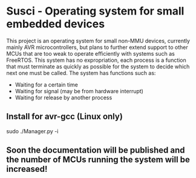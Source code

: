 # Susci - Operating system for small embedded devices
This project is an operating system for small non-MMU devices, currently mainly AVR microcontrollers, but plans to further extend support to other MCUs that are too weak to operate efficiently with systems such as FreeRTOS. This system has no expropriation, each process is a function that must terminate as quickly as possible for the system to decide which next one must be called. The system has functions such as:
 * Waiting for a certain time
 * Waiting for signal (may be from hardware interrupt)
 * Waiting for release by another process

## Install for avr-gcc (Linux only)
sudo ./Manager.py -i

## Soon the documentation will be published and the number of MCUs running the system will be increased!
